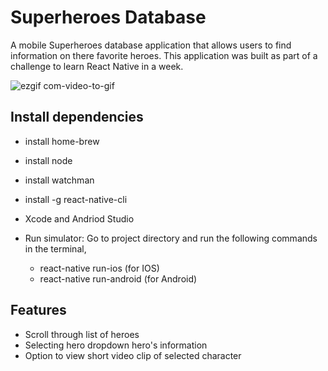 # Superheroes Database

A mobile Superheroes database application that allows users to find information on there favorite heroes.  This application was built as part of a challenge to learn React Native in a week.

![ezgif com-video-to-gif](https://cloud.githubusercontent.com/assets/17189463/21057156/503e847c-bded-11e6-9cab-67deafd75533.gif)

## Install dependencies
- install home-brew	
- install node
- install watchman
- install -g react-native-cli
- Xcode and Andriod Studio

- Run simulator: Go to project directory and run the following commands in the terminal,
  - react-native run-ios (for IOS)
  - react-native run-android (for Android)

## Features
- Scroll through list of heroes
- Selecting hero dropdown hero's information
- Option to view short video clip of selected character



